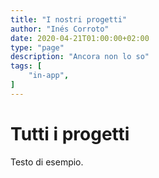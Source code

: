 ```yaml
---
title: "I nostri progetti"
author: "Inés Corroto"
date: 2020-04-21T01:00:00+02:00
type: "page"
description: "Ancora non lo so"
tags: [
    "in-app",
]
---
```

# Tutti i progetti

Testo di esempio.
